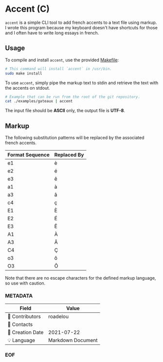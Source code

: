 # Accent (C)

`accent` is a simple CLI tool to add french accents to a text file using markup. I wrote this program because my keyboard doesn't have shortcuts for those and I often have to write long essays in french.

## Usage

To compile and install `accent`, use the provided [Makefile](Makefile):

```bash
# This command will install `accent` in /usr/bin.
sudo make install
```

To use `accent`, simply pipe the markup text to stdin and retrieve the text with the accents on stdout.

```bash
# Example that can be run from the root of the git repository.
cat ./examples/gateaux | accent
```

The input file should be __ASCII__ only, the output file is __UTF-8__.

## Markup

The following substitution patterns will be replaced by the associated french accents.

| Format Sequence | Replaced By |
----------------- | -------------
| e1 | è |
| e2 | é |
| e3 | ê |
| a1 | à |
| a3 | â |
| c4 | ç |
| E1 | È |
| E2 | É |
| E3 | Ê |
| A1 | À |
| A3 | Â |
| C4 | Ç |
| o3 | ô |
| O3 | Ô |

Note that there are no escape characters for the defined markup language, so use with caution.

### METADATA

Field | Value
--- | ---
:pencil: Contributors | roadelou
:email: Contacts | 
:date: Creation Date | 2021-07-22
:bulb: Language | Markdown Document

### EOF
